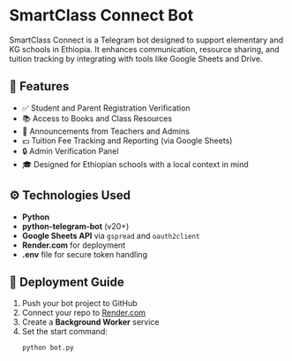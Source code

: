 # SmartClass Connect Bot

SmartClass Connect is a Telegram bot designed to support elementary and KG schools in Ethiopia. It enhances communication, resource sharing, and tuition tracking by integrating with tools like Google Sheets and Drive.

## 📌 Features

- ✅ Student and Parent Registration Verification
- 📚 Access to Books and Class Resources
- 📢 Announcements from Teachers and Admins
- 💵 Tuition Fee Tracking and Reporting (via Google Sheets)
- 🔒 Admin Verification Panel
- 🎓 Designed for Ethiopian schools with a local context in mind

## ⚙️ Technologies Used

- **Python**
- **python-telegram-bot** (v20+)
- **Google Sheets API** via `gspread` and `oauth2client`
- **Render.com** for deployment
- **.env** file for secure token handling

## 🚀 Deployment Guide

1. Push your bot project to GitHub
2. Connect your repo to [Render.com](https://render.com)
3. Create a **Background Worker** service
4. Set the start command:
   ```bash
   python bot.py
